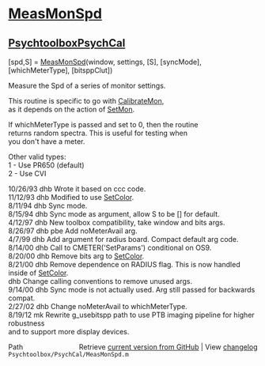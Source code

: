 # [MeasMonSpd](MeasMonSpd)
## [Psychtoolbox](Psychtoolbox)[PsychCal](PsychCal)

 [spd,S] = [MeasMonSpd](MeasMonSpd)(window, settings, [S], [syncMode], [whichMeterType], [bitsppClut])  
  
 Measure the Spd of a series of monitor settings.  
  
 This routine is specific to go with [CalibrateMon](CalibrateMon),  
 as it depends on the action of [SetMon](SetMon).   
  
 If whichMeterType is passed and set to 0, then the routine  
 returns random spectra.  This is useful for testing when  
 you don't have a meter.  
  
 Other valid types:  
  1 - Use PR650 (default)  
  2 - Use CVI  
  
 10/26/93  dhb    Wrote it based on ccc code.  
 11/12/93  dhb    Modified to use [SetColor](SetColor).  
 8/11/94    dhb   Sync mode.  
 8/15/94   dhb    Sync mode as argument, allow S to be [] for default.  
 4/12/97   dhb   New toolbox compatibility, take window and bits args.  
 8/26/97   dhb   pbe Add noMeterAvail arg.  
 4/7/99    dhb   Add argument for radius board. Compact default arg code.  
 8/14/00   dhb   Call to CMETER('SetParams') conditional on OS9.  
 8/20/00   dhb   Remove bits arg to [SetColor](SetColor).  
 8/21/00   dhb   Remove dependence on RADIUS flag.  This is now handled inside of [SetColor](SetColor).  
            dhb   Change calling conventions to remove unused args.  
 9/14/00   dhb   Sync mode is not actually used.  Arg still passed for backwards compat.  
 2/27/02   dhb   Change noMeterAvail to whichMeterType.  
 8/19/12   mk    Rewrite g\_usebitspp path to use PTB imaging pipeline for higher robustness   
                 and to support more display devices.  




<div class="code_header" style="text-align:right;">
  <span style="float:left;">Path&nbsp;&nbsp;</span> <span class="counter">Retrieve <a href=
  "https://raw.github.com/Psychtoolbox-3/Psychtoolbox-3/beta/Psychtoolbox/PsychCal/MeasMonSpd.m">current version from GitHub</a> | View <a href=
  "https://github.com/Psychtoolbox-3/Psychtoolbox-3/commits/beta/Psychtoolbox/PsychCal/MeasMonSpd.m">changelog</a></span>
</div>
<div class="code">
  <code>Psychtoolbox/PsychCal/MeasMonSpd.m</code>
</div>

